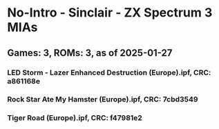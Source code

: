 # No-Intro - Sinclair - ZX Spectrum 3 MIAs
## Games: 3, ROMs: 3, as of 2025-01-27
### LED Storm - Lazer Enhanced Destruction (Europe).ipf, CRC: a861168e
### Rock Star Ate My Hamster (Europe).ipf, CRC: 7cbd3549
### Tiger Road (Europe).ipf, CRC: f47981e2
